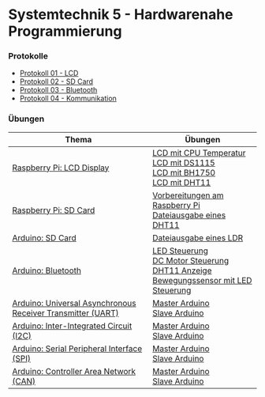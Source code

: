 # Systemtechnik 5 - Hardwarenahe Programmierung

### Protokolle

- [Protokoll 01 - LCD](./protokolle/Protokoll01_LCD.pdf)
- [Protokoll 02 - SD Card](./protokolle/Protokoll02_SDCard.pdf)
- [Protokoll 03 - Bluetooth](./protokolle/Protokoll03_Bluetooth.pdf)
- [Protokoll 04 - Kommunikation](./protokolle/Protokoll04_Kommunikation.pdf)

### Übungen

| Thema | Übungen |
| --- | --- |
| [Raspberry Pi: LCD Display](./lcd/) | [LCD mit CPU Temperatur](./lcd/sensor_rpicpu.c) <br> [LCD mit DS1115](./lcd/sensor_ads1115.c) <br> [LCD mit BH1750](./lcd/sensor_bh1750.c) <br> [LCD mit DHT11](./lcd/sensor_dht11.c) |
| [Raspberry Pi: SD Card](./sdcard/) | [Vorbereitungen am Raspberry Pi](./sdcard/README.md) <br> [Dateiausgabe eines DHT11](./sdcard/sdcard_dht11.c) |
| [Arduino: SD Card](./sdcard_arduino/) | [Dateiausgabe eines LDR](./sdcard_arduino/sdcard_arduino.ino) |
| [Arduino: Bluetooth](./bluetooth/) | [LED Steuerung](./bluetooth/led.ino) <br> [DC Motor Steuerung](./bluetooth/dcmotor.ino) <br> [DHT11 Anzeige](./bluetooth/dht11.ino) <br> [Bewegungssensor mit LED Steuerung](/bluetooth/bewegungssensor_led.ino) |
| [Arduino: Universal Asynchronous Receiver Transmitter (UART)](./uart/) | [Master Arduino](./uart/UART_LEDs_LDR_Master.ino) <br> [Slave Arduino](./uart/UART_LEDs_LDR_Slave.ino) |
| [Arduino: Inter-Integrated Circuit (I2C)](./i2c/) | [Master Arduino](./i2c/I2C_LEDs_LDR_Master.ino) <br> [Slave Arduino](./i2c/I2C_LEDs_LDR_Slave.ino) |
| [Arduino: Serial Peripheral Interface (SPI)](./spi/) | [Master Arduino](./spi/SPI_CircuitDigest_LEDs_LDR_Master.ino) <br> [Slave Arduino](./spi/SPI_CircuitDigest_LEDs_LDR_Slave.ino)
| [Arduino: Controller Area Network (CAN)](./can/) | [Master Arduino](./can/5AHIT_FrKr_MCP2515-CAN_LEDs_LDR_Master.ino) <br> [Slave Arduino](./can/5AHIT_FrKr_MCP2515-CAN-LEDs_LDR_Slave.ino)
